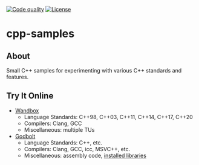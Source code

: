 [![Code quality][s1]][co] [![License][s2]][li]

[s1]: https://api.codacy.com/project/badge/Grade/cfe234fc62b0403784d58edb91fcc815
[s2]: https://img.shields.io/badge/license-GPL%203.0-blue.svg

[co]: https://www.codacy.com/app/matt77hias/cpp-samples?utm_source=github.com&amp;utm_medium=referral&amp;utm_content=matt77hias/cpp-samples&amp;utm_campaign=Badge_Grade
[li]: https://raw.githubusercontent.com/matt77hias/cpp-samples/master/LICENSE.txt

# cpp-samples

## About
Small C++ samples for experimenting with various C++ standards and features.

## Try It Online
* [Wandbox](https://wandbox.org/)
   * Language Standards: C++98, C++03, C++11, C++14, C++17, C++20
   * Compilers: Clang, GCC
   * Miscellaneous: multiple TUs
* [Godbolt](https://godbolt.org/)
   * Language Standards: C++, etc.
   * Compilers: Clang, GCC, icc, MSVC++, etc.
   * Miscellaneous: assembly code, [installed libraries](https://github.com/mattgodbolt/compiler-explorer/wiki/Installed-libraries)
